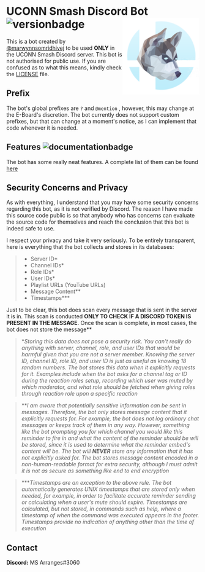 # UCONN Smash Discord Bot <img align="right" src="/docs/uconnsmashreal.png" height="200" width="200" border-radius="100">![versionbadge](https://img.shields.io/badge/UCONN%20Smash%20Bot-v1.0.0-brightgreen)

This is a bot created by [@marwynnsomridhivej](https://github.com/marwynnsomridhivej) to be used **ONLY** in the UCONN Smash Discord server. This bot is not authorised for public use. If you are confused as to what this means, kindly check the [LICENSE](/LICENSE) file.

## Prefix

The bot's global prefixes are `?` and `@mention` , however, this may change at the E-Board's discretion. The bot currently does not support custom prefixes, but that can change at a moment's notice, as I can implement that code whenever it is needed.

## Features ![documentationbadge](https://img.shields.io/badge/Documentation-100%25-bright_green)

The bot has some really neat features. A complete list of them can be found [here](/cogs/README.md)

## Security Concerns and Privacy

As with everything, I understand that you may have some security concerns regarding this bot, as it is not verified by 
Discord. The reason I have made this source code public is so that anybody who has concerns can evaluate the source 
code for themselves and reach the conclusion that this bot is indeed safe to use.

I respect your privacy and take it very seriously. To be entirely transparent, here is everything that the bot collects and stores in its databases:

> - Server ID*
> - Channel IDs*
> - Role IDs*
> - User IDs*
> - Playlist URLs (YouTube URLs)
> - Message Content**
> - Timestamps***

Just to be clear, this bot does scan every message that is sent in the server it is in. This scan is conducted **ONLY TO CHECK IF A DISCORD TOKEN IS PRESENT IN THE MESSAGE**. Once the scan is complete, in most cases, the bot does not store the message**

> \**Storing this data does not pose a security risk. You can't really do anything with server, channel, role, and user IDs that would be harmful given that you are not a server member. Knowing the server ID, channel ID, role ID, and user ID is just as useful as knowing 18 random numbers. The bot stores this data when it explicitly requests for it. Examples include when the bot asks for a channel tag or ID during the reaction roles setup, recording which user was muted by which moderator, and what role should be fetched when giving roles through reaction role upon a specific reaction*

> \*\**I am aware that potentially sensitive information can be sent in messages. Therefore, the bot only stores message content that it explicitly requests for. For example, the bot does not log ordinary chat messages or keeps track of them in any way. However, something like the bot prompting you for which channel you would like this reminder to fire in and what the content of the reminder should be will be stored, since it is used to determine what the reminder embed's content will be. The bot will **NEVER** store any information that it has not explicitly asked for. The bot stores message content encoded in a non-human-readable format for extra security, although I must admit it is not as secure as something like end to end encryption*

> \*\*\**Timestamps are an exception to the above rule. The bot automatically generates UNIX timestamps that are stored only when needed, for example, in order to facilitate accurate reminder sending or calculating when a user's mute should expire. Timestamps are calculated, but not stored, in commands such as help, where a timestamp of when the command was executed appears in the footer. Timestamps provide no indication of anything other than the time of execution*

## Contact

**Discord:** MS Arranges#3060
